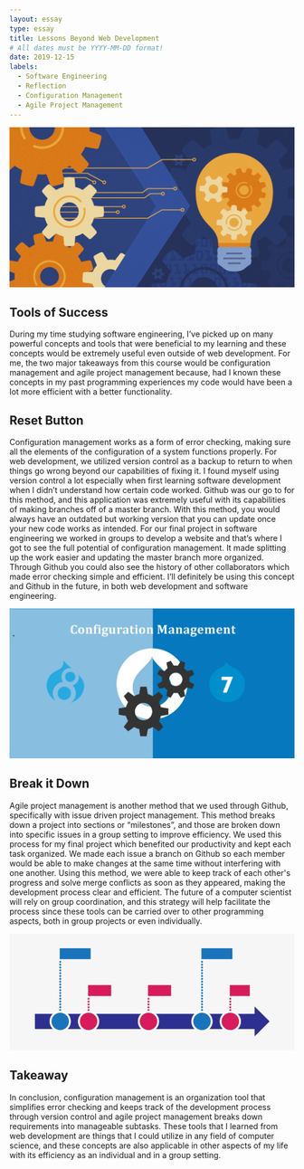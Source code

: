 ```yaml
---
layout: essay
type: essay
title: Lessons Beyond Web Development
# All dates must be YYYY-MM-DD format!
date: 2019-12-15
labels:
  - Software Engineering
  - Reflection
  - Configuration Management
  - Agile Project Management
---
```

<img class="ui medium center rounded image" src="../images/lightbulb.png">

## Tools of Success

During my time studying software engineering, I’ve picked up on many powerful concepts and tools that were beneficial to my learning and these concepts would be extremely useful even outside of web development. For me, the two major takeaways from this course would be configuration management and agile project management because, had I known these concepts in my past programming experiences my code would have been a lot more efficient with a better functionality.


## Reset Button

Configuration management works as a form of error checking, making sure all the elements of the configuration of a system functions properly. For web development, we utilized version control as a backup to return to when things go wrong beyond our capabilities of fixing it. I found myself using version control a lot especially when first learning software development when I didn’t understand how certain code worked. Github was our go to for this method, and this application was extremely useful with its capabilities of making branches off of a master branch. With this method, you would always have an outdated but working version that you can update once your new code works as intended. For our final project in software engineering we worked in groups to develop a website and that’s where I got to see the full potential of configuration management. It made splitting up the work easier and updating the master branch more organized. Through Github you could also see the history of other collaborators which made error checking simple and efficient. I’ll definitely be using this concept and Github in the future, in both web development and software engineering.

<img class="ui medium right floated rounded image" src="../images/config.png">


## Break it Down

Agile project management is another method that we used through Github, specifically with issue driven project management. This method breaks down a project into sections or “milestones”, and those are broken down into specific issues in a group setting to improve efficiency. We used this process for my final project which benefited our productivity and kept each task organized. We made each issue a branch on Github so each member would be able to make changes at the same time without interfering with one another. Using this method, we were able to keep track of each other's progress and solve merge conflicts as soon as they appeared, making the development process clear and efficient. The future of a computer scientist will rely on group coordination, and this strategy will help facilitate the process since these tools can be carried over to other programming aspects, both in group projects or even individually.

<img class="ui medium left floated rounded image" src="../images/timeline.png">

## Takeaway

In conclusion, configuration management is an organization tool that simplifies error checking and keeps track of the development process through version control and agile project management breaks down requirements into manageable subtasks. These tools that I learned from web development are things that I could utilize in any field of computer science, and these concepts are also applicable in other aspects of my life with its efficiency as an individual and in a group setting.
